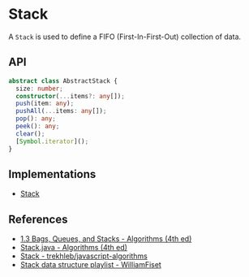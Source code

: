 # Stack

A `Stack` is used to define a FIFO (First-In-First-Out) collection of data.

<!-- TODO: Add better description -->
<!-- TODO: Add a graphic representing the list -->

## API

```typescript
abstract class AbstractStack {
  size: number;
  constructor(...items?: any[]);
  push(item: any);
  pushAll(...items: any[]);
  pop(): any;
  peek(): any;
  clear();
  [Symbol.iterator]();
}
```

## Implementations

- [Stack][]

[Stack]: ./Stack/Stack.md

## References

- [1.3 Bags, Queues, and Stacks - Algorithms (4th ed)][]
- [Stack.java - Algorithms (4th ed)][]
- [Stack - trekhleb/javascript-algorithms][]
- [Stack data structure playlist - WilliamFiset][]

[1.3 Bags, Queues, and Stacks - Algorithms (4th ed)]: https://algs4.cs.princeton.edu/13stacks/
[Stack.java - Algorithms (4th ed)]: https://algs4.cs.princeton.edu/13stacks/Stack.java.html
[Stack - trekhleb/javascript-algorithms]: https://github.com/trekhleb/javascript-algorithms/tree/master/src/data-structures/stack
[Stack data structure playlist - WilliamFiset]: https://www.youtube.com/playlist?list=PLDV1Zeh2NRsC0FVi9Rshi-5fFU1QwcFQ1
